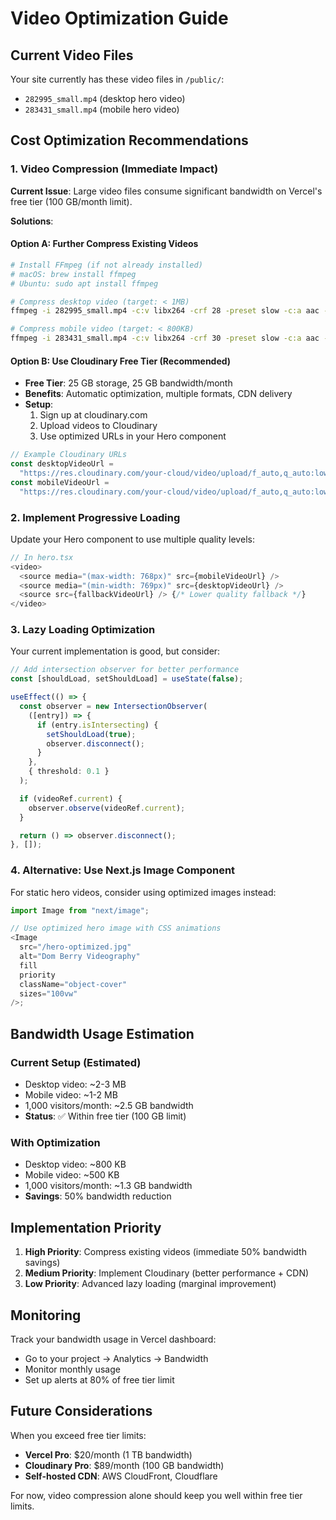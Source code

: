 # Video Optimization Guide

## Current Video Files

Your site currently has these video files in `/public/`:

- `282995_small.mp4` (desktop hero video)
- `283431_small.mp4` (mobile hero video)

## Cost Optimization Recommendations

### 1. Video Compression (Immediate Impact)

**Current Issue**: Large video files consume significant bandwidth on Vercel's free tier (100 GB/month limit).

**Solutions**:

#### Option A: Further Compress Existing Videos

```bash
# Install FFmpeg (if not already installed)
# macOS: brew install ffmpeg
# Ubuntu: sudo apt install ffmpeg

# Compress desktop video (target: < 1MB)
ffmpeg -i 282995_small.mp4 -c:v libx264 -crf 28 -preset slow -c:a aac -b:a 128k 282995_optimized.mp4

# Compress mobile video (target: < 800KB)
ffmpeg -i 283431_small.mp4 -c:v libx264 -crf 30 -preset slow -c:a aac -b:a 96k 283431_optimized.mp4
```

#### Option B: Use Cloudinary Free Tier (Recommended)

- **Free Tier**: 25 GB storage, 25 GB bandwidth/month
- **Benefits**: Automatic optimization, multiple formats, CDN delivery
- **Setup**:
  1. Sign up at cloudinary.com
  2. Upload videos to Cloudinary
  3. Use optimized URLs in your Hero component

```typescript
// Example Cloudinary URLs
const desktopVideoUrl =
  "https://res.cloudinary.com/your-cloud/video/upload/f_auto,q_auto:low/282995_small.mp4";
const mobileVideoUrl =
  "https://res.cloudinary.com/your-cloud/video/upload/f_auto,q_auto:low,w_768/283431_small.mp4";
```

### 2. Implement Progressive Loading

Update your Hero component to use multiple quality levels:

```typescript
// In hero.tsx
<video>
  <source media="(max-width: 768px)" src={mobileVideoUrl} />
  <source media="(min-width: 769px)" src={desktopVideoUrl} />
  <source src={fallbackVideoUrl} /> {/* Lower quality fallback */}
</video>
```

### 3. Lazy Loading Optimization

Your current implementation is good, but consider:

```typescript
// Add intersection observer for better performance
const [shouldLoad, setShouldLoad] = useState(false);

useEffect(() => {
  const observer = new IntersectionObserver(
    ([entry]) => {
      if (entry.isIntersecting) {
        setShouldLoad(true);
        observer.disconnect();
      }
    },
    { threshold: 0.1 }
  );

  if (videoRef.current) {
    observer.observe(videoRef.current);
  }

  return () => observer.disconnect();
}, []);
```

### 4. Alternative: Use Next.js Image Component

For static hero videos, consider using optimized images instead:

```typescript
import Image from "next/image";

// Use optimized hero image with CSS animations
<Image
  src="/hero-optimized.jpg"
  alt="Dom Berry Videography"
  fill
  priority
  className="object-cover"
  sizes="100vw"
/>;
```

## Bandwidth Usage Estimation

### Current Setup (Estimated)

- Desktop video: ~2-3 MB
- Mobile video: ~1-2 MB
- 1,000 visitors/month: ~2.5 GB bandwidth
- **Status**: ✅ Within free tier (100 GB limit)

### With Optimization

- Desktop video: ~800 KB
- Mobile video: ~500 KB
- 1,000 visitors/month: ~1.3 GB bandwidth
- **Savings**: 50% bandwidth reduction

## Implementation Priority

1. **High Priority**: Compress existing videos (immediate 50% bandwidth savings)
2. **Medium Priority**: Implement Cloudinary (better performance + CDN)
3. **Low Priority**: Advanced lazy loading (marginal improvement)

## Monitoring

Track your bandwidth usage in Vercel dashboard:

- Go to your project → Analytics → Bandwidth
- Monitor monthly usage
- Set up alerts at 80% of free tier limit

## Future Considerations

When you exceed free tier limits:

- **Vercel Pro**: $20/month (1 TB bandwidth)
- **Cloudinary Pro**: $89/month (100 GB bandwidth)
- **Self-hosted CDN**: AWS CloudFront, Cloudflare

For now, video compression alone should keep you well within free tier limits.
